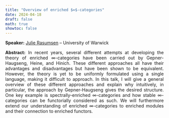 ```yaml
---
title: "Overview of enriched $∞$-categories"
date: 2024-04-18
draft: false
math: true
showtoc: false
---
```


**Speaker:** [Julie Rasumsen](https://sites.google.com/view/julierasmusen) – University of Warwick

**Abstract:** In recent years, several different attempts at developing the theory of enriched $\infty$-categories have been carried out by Gepner-Haugseng, Heine, and Hinich. These different approaches all have their advantages and disadvantages but have been shown to be equivalent. However, the theory is yet to be uniformly formulated using a single language, making it difficult to approach. In this talk, I will give a general overview of these different approaches and explain why intuitively, in particular, the approach by Gepner-Haugseng gives the desired structure. One key example is spectrally-enriched $\infty$-categories and how stable $\infty$-categories can be functorially considered as such. We will furthermore extend our understanding of enriched $\infty$-categories to enriched modules and their connection to enriched functors.


<style>body {text-align: justify}</style>